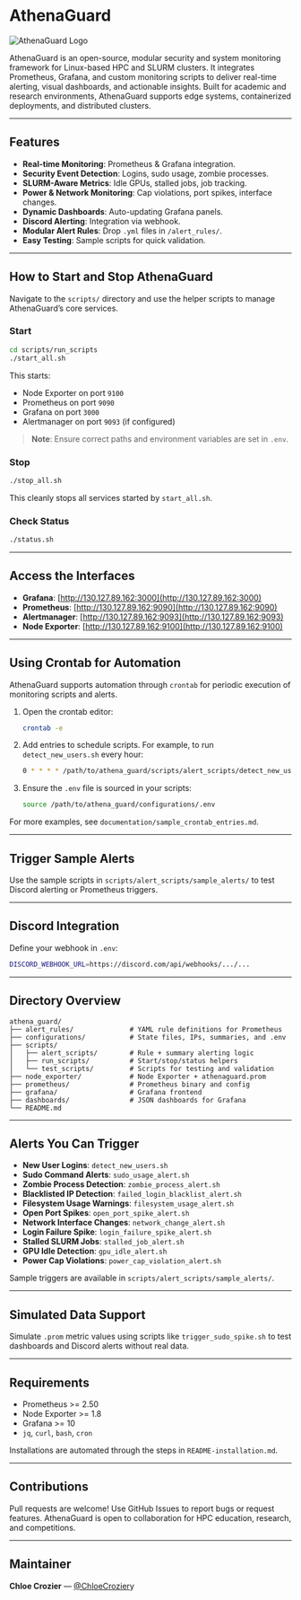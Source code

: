 # AthenaGuard

![AthenaGuard Logo](./assets/athenaguard_logo.png)

AthenaGuard is an open-source, modular security and system monitoring framework for Linux-based HPC and SLURM clusters. It integrates Prometheus, Grafana, and custom monitoring scripts to deliver real-time alerting, visual dashboards, and actionable insights. Built for academic and research environments, AthenaGuard supports edge systems, containerized deployments, and distributed clusters.

---

## Features

- **Real-time Monitoring**: Prometheus & Grafana integration.
- **Security Event Detection**: Logins, sudo usage, zombie processes.
- **SLURM-Aware Metrics**: Idle GPUs, stalled jobs, job tracking.
- **Power & Network Monitoring**: Cap violations, port spikes, interface changes.
- **Dynamic Dashboards**: Auto-updating Grafana panels.
- **Discord Alerting**: Integration via webhook.
- **Modular Alert Rules**: Drop `.yml` files in `/alert_rules/`.
- **Easy Testing**: Sample scripts for quick validation.

---

## How to Start and Stop AthenaGuard

Navigate to the `scripts/` directory and use the helper scripts to manage AthenaGuard’s core services.

### Start

```bash
cd scripts/run_scripts
./start_all.sh
```

This starts:

- Node Exporter on port `9100`
- Prometheus on port `9090`
- Grafana on port `3000`
- Alertmanager on port `9093` (if configured)

> **Note**: Ensure correct paths and environment variables are set in `.env`.

### Stop

```bash
./stop_all.sh
```

This cleanly stops all services started by `start_all.sh`.

### Check Status

```bash
./status.sh
```

---

## Access the Interfaces

- **Grafana**: [http://130.127.89.162:3000](http://130.127.89.162:3000)
- **Prometheus**: [http://130.127.89.162:9090](http://130.127.89.162:9090)
- **Alertmanager**: [http://130.127.89.162:9093](http://130.127.89.162:9093)
- **Node Exporter**: [http://130.127.89.162:9100](http://130.127.89.162:9100)

---

## Using Crontab for Automation

AthenaGuard supports automation through `crontab` for periodic execution of monitoring scripts and alerts.

1. Open the crontab editor:
    ```bash
    crontab -e
    ```

2. Add entries to schedule scripts. For example, to run `detect_new_users.sh` every hour:
    ```bash
    0 * * * * /path/to/athena_guard/scripts/alert_scripts/detect_new_users.sh
    ```

3. Ensure the `.env` file is sourced in your scripts:
    ```bash
    source /path/to/athena_guard/configurations/.env
    ```

For more examples, see `documentation/sample_crontab_entries.md`.

---

## Trigger Sample Alerts

Use the sample scripts in `scripts/alert_scripts/sample_alerts/` to test Discord alerting or Prometheus triggers.

---

## Discord Integration

Define your webhook in `.env`:

```bash
DISCORD_WEBHOOK_URL=https://discord.com/api/webhooks/.../...
```

---

## Directory Overview

```
athena_guard/
├── alert_rules/              # YAML rule definitions for Prometheus
├── configurations/           # State files, IPs, summaries, and .env
├── scripts/
│   ├── alert_scripts/        # Rule + summary alerting logic
│   ├── run_scripts/          # Start/stop/status helpers
│   └── test_scripts/         # Scripts for testing and validation
├── node_exporter/            # Node Exporter + athenaguard.prom
├── prometheus/               # Prometheus binary and config
├── grafana/                  # Grafana frontend
├── dashboards/               # JSON dashboards for Grafana
└── README.md
```

---

## Alerts You Can Trigger

- **New User Logins**: `detect_new_users.sh`
- **Sudo Command Alerts**: `sudo_usage_alert.sh`
- **Zombie Process Detection**: `zombie_process_alert.sh`
- **Blacklisted IP Detection**: `failed_login_blacklist_alert.sh`
- **Filesystem Usage Warnings**: `filesystem_usage_alert.sh`
- **Open Port Spikes**: `open_port_spike_alert.sh`
- **Network Interface Changes**: `network_change_alert.sh`
- **Login Failure Spike**: `login_failure_spike_alert.sh`
- **Stalled SLURM Jobs**: `stalled_job_alert.sh`
- **GPU Idle Detection**: `gpu_idle_alert.sh`
- **Power Cap Violations**: `power_cap_violation_alert.sh`

Sample triggers are available in `scripts/alert_scripts/sample_alerts/`.

---

## Simulated Data Support

Simulate `.prom` metric values using scripts like `trigger_sudo_spike.sh` to test dashboards and Discord alerts without real data.

---

## Requirements

- Prometheus >= 2.50
- Node Exporter >= 1.8
- Grafana >= 10
- `jq`, `curl`, `bash`, `cron`

Installations are automated through the steps in `README-installation.md`.

---

## Contributions

Pull requests are welcome! Use GitHub Issues to report bugs or request features. AthenaGuard is open to collaboration for HPC education, research, and competitions.

---

## Maintainer

**Chloe Crozier** — [@ChloeCrozier](https://github.com/ChloeCrozier)y